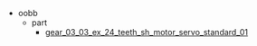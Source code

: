 * oobb
  * part
    * [gear_03_03_ex_24_teeth_sh_motor_servo_standard_01](oobb/part/gear_03_03_ex_24_teeth_sh_motor_servo_standard_01)
